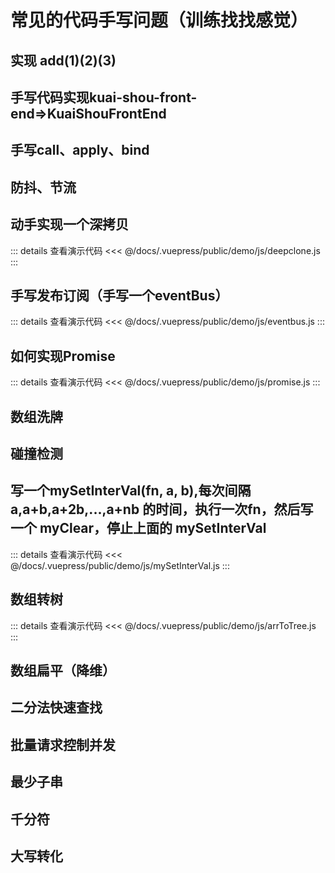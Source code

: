# 常见的代码手写问题（训练找找感觉）

## 实现 add(1)(2)(3)

## 手写代码实现kuai-shou-front-end=>KuaiShouFrontEnd

## 手写call、apply、bind

## 防抖、节流

## 动手实现一个深拷贝

::: details 查看演示代码
<<< @/docs/.vuepress/public/demo/js/deepclone.js
:::


## 手写发布订阅（手写一个eventBus）

::: details 查看演示代码
<<< @/docs/.vuepress/public/demo/js/eventbus.js
:::

## 如何实现Promise

::: details 查看演示代码
<<< @/docs/.vuepress/public/demo/js/promise.js
:::

## 数组洗牌

## 碰撞检测

## 写一个mySetInterVal(fn, a, b),每次间隔 a,a+b,a+2b,...,a+nb 的时间，执行一次fn，然后写一个 myClear，停止上面的 mySetInterVal

::: details 查看演示代码
<<< @/docs/.vuepress/public/demo/js/mySetInterVal.js
:::

## 数组转树

::: details 查看演示代码
<<< @/docs/.vuepress/public/demo/js/arrToTree.js
:::

## 数组扁平（降维）

## 二分法快速查找

## 批量请求控制并发

## 最少子串

## 千分符

## 大写转化